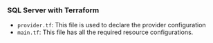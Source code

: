 ### SQL Server with Terraform

-  `provider.tf`: This file is used to declare the provider configuration
-  `main.tf`: This file has all the required resource configurations. 
